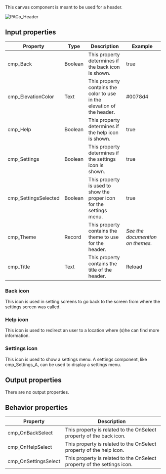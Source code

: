 This canvas component is meant to be used for a header.

![PACo_Header](https://user-images.githubusercontent.com/35654198/197222197-cffad482-52b7-483d-9d43-6bdc93954b28.png)

## **Input properties**

| Property | Type | Description | Example |
| - | - | - | - |
| cmp_Back | Boolean | This property determines if the back icon is shown. | true |
| cmp_ElevationColor | Text | This property contains the color to use in the elevation of the header. | #0078d4 |
| cmp_Help | Boolean | This property determines if the help icon is shown. | true |
| cmp_Settings | Boolean | This property determines if the settings icon is shown. | true |
| cmp_SettingsSelected | Boolean | This property is used to show the proper icon for the settings menu. | true |
| cmp_Theme | Record | This property contains the theme to use for the header. | *See the documention on themes.* |
| cmp_Title | Text | This property contains the title of the header. | Reload |

### Back icon
This icon is used in setting screens to go back to the screen from where the settings screen was called.

### Help icon
This icon is used to redirect an user to a location where (s)he can find more information.

### Settings icon
This icon is used to show a settings menu. A settings component, like cmp_Settings_A, can be used to display a settings menu.

## **Output properties**

There are no output properties.

## **Behavior properties**

| Property | Description |
| - | - |
| cmp_OnBackSelect | This property is related to the OnSelect property of the back icon. |
| cmp_OnHelpSelect | This property is related to the OnSelect property of the help icon. |
| cmp_OnSettingsSelect | This property is related to the OnSelect property of the settings icon. |
